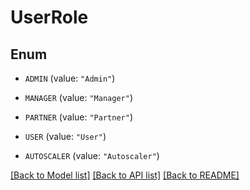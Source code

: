 # UserRole

## Enum


* `ADMIN` (value: `"Admin"`)

* `MANAGER` (value: `"Manager"`)

* `PARTNER` (value: `"Partner"`)

* `USER` (value: `"User"`)

* `AUTOSCALER` (value: `"Autoscaler"`)


[[Back to Model list]](../README.md#documentation-for-models) [[Back to API list]](../README.md#documentation-for-api-endpoints) [[Back to README]](../README.md)



